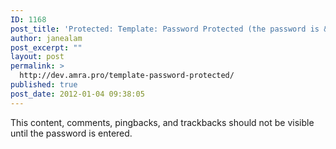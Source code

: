 ```yaml
---
ID: 1168
post_title: 'Protected: Template: Password Protected (the password is &#8220;enter&#8221;)'
author: janealam
post_excerpt: ""
layout: post
permalink: >
  http://dev.amra.pro/template-password-protected/
published: true
post_date: 2012-01-04 09:38:05
---
```

This content, comments, pingbacks, and trackbacks should not be visible until the password is entered.